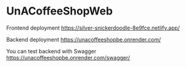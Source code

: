 # UnACoffeeShopWeb

Frontend deployment
https://silver-snickerdoodle-8e9fce.netlify.app/

Backend deployment
https://unacoffeeshopbe.onrender.com/

You can test backend with Swagger
https://unacoffeeshopbe.onrender.com/swagger/
